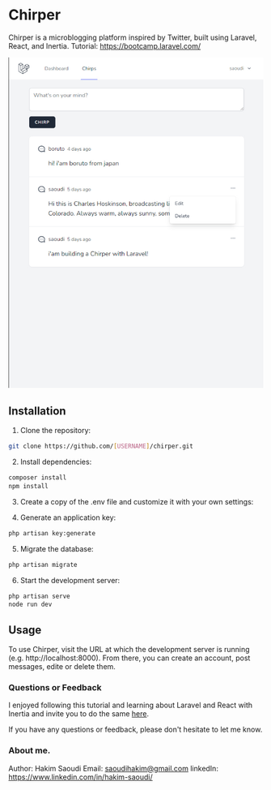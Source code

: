 # Chirper

Chirper is a microblogging platform inspired by Twitter, built using Laravel, React, and Inertia.
Tutorial:  https://bootcamp.laravel.com/

![Screenshot of Chirper](chirper_snapshot.jpg)

## Installation

1. Clone the repository:

```bash
git clone https://github.com/[USERNAME]/chirper.git
```
2. Install dependencies:

```bash
composer install
npm install
```

3. Create a copy of the .env file and customize it with your own settings:

4. Generate an application key:

```bash
php artisan key:generate
```

5. Migrate the database:

```bash
php artisan migrate
```
6. Start the development server:
```bash
php artisan serve
node run dev
```

## Usage
To use Chirper, visit the URL at which the development server is running (e.g. http://localhost:8000). From there, you can create an account, post messages, edite or delete them.

### Questions or Feedback
I enjoyed following this tutorial and learning about Laravel and React with Inertia and invite you to do the same [here](https://bootcamp.laravel.com/).

If you have any questions or feedback, please don't hesitate to let me know.

### About me.
Author: Hakim Saoudi
Email: saoudihakim@gmail.com
linkedIn: https://www.linkedin.com/in/hakim-saoudi/